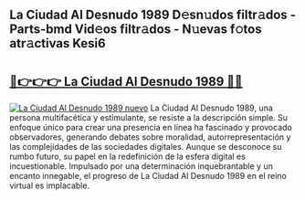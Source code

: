 ## La Ciudad Al Desnudo 1989 D𝚎sn𝚞dos filtr𝚊dos - Parts-bmd Vid𝚎os filtr𝚊dos - N𝚞evas f𝚘tos atr𝚊ctivas Kesi6

# <h2><a href="http://mb0ggc1.tromn.icu/?c=La+Ciudad+Al+Desnudo+1989">🔗👉👉👉 La Ciudad Al Desnudo 1989 🔗🔗</a></h2>

[![La Ciudad Al Desnudo 1989 nuevo](https://i.imgur.com/pEAQMta.gif)](http://mb0ggc1.tromn.icu/?c=La+Ciudad+Al+Desnudo+1989)
La Ciudad Al Desnudo 1989, una persona multifacética y estimulante, se resiste a la descripción simple. Su enfoque único para crear una presencia en línea ha fascinado y provocado observadores, generando debates sobre moralidad, autorrepresentación y las complejidades de las sociedades digitales. Aunque se desconoce su rumbo futuro, su papel en la redefinición de la esfera digital es incuestionable. Impulsado por una determinación inquebrantable y un encanto innegable, el progreso de La Ciudad Al Desnudo 1989 en el reino virtual es implacable.
